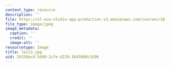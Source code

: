 ```yaml
---
content_type: resource
description: ''
file: https://ol-ocw-studio-app-production.s3.amazonaws.com/courses/18-01sc-single-variable-calculus-fall-2010/24259acd5d491cfed2293843860c3196_lec13.jpg
file_type: image/jpeg
image_metadata:
  caption: ''
  credit: ''
  image-alt: ''
resourcetype: Image
title: lec13.jpg
uid: 24259acd-5d49-1cfe-d229-3843860c3196
---
```

